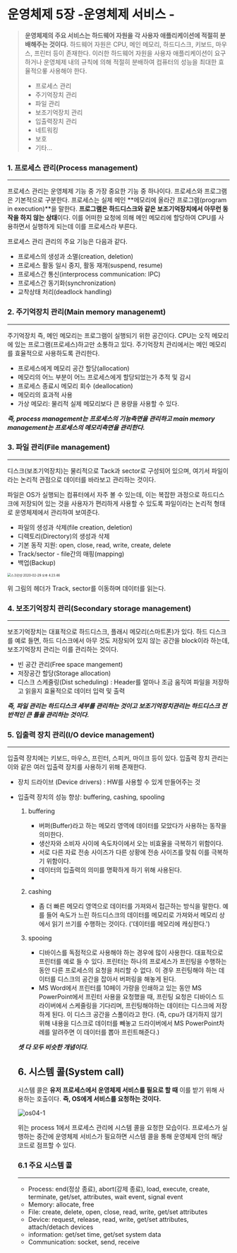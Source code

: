 # 운영체제 5장 -운영체제 서비스 -

> **운영체제의 주요 서비스는 하드웨어 자원을 각 사용자 애플리케이션에 적절히 분배해주는 것이다.** 하드웨어 자원은 CPU, 메인 메모리, 하드디스크, 키보드, 마우스, 프린터 등이 존재한다. 이러한 하드웨어 자원을 사용자 애플리케이션이 요구하거나 운영체제 내의 규칙에 의해 적절히 분배하여 컴퓨터의 성능을 최대한 효율적으롷 사용해야 한다.
>
> - 프로세스 관리
> - 주기억장치 관리
> - 파일 관리
> - 보조기억장치 관리
> - 입출력장치 관리
> - 네트워킹
> - 보호
> - 기타...

### 1. 프로세스 관리(Process management)

---

프로세스 관리는 운영체제 기능 중 가장 중요한 기능 중 하나이다. 프로세스와 프로그램은 기본적으로 구분한다. 프로세스는 실제 메인 **메모리에 올라간 프로그램(program in execution)**을 말한다. **프로그램은 하드디스크와 같은 보조기억장치에서 아무런 동작을 하지 않는 상태**이다. 이를 어떠한 요청에 의해 메인 메모리에 할당하여 CPU를 사용하면서 실행하게 되는데 이를 프로세스라 부른다. 

프로세스 관리 관리의 주요 기능은 다음과 같다.

- 프로세스의 생성과 소멸(creation, deletion)
- 프로세스 활동 일시 중지, 활동 재개(suspend, resume)
- 프로세스간 통신(interprocess communication: IPC)
- 프로세스간 동기화(synchronization)
- 교착상태 처리(deadlock handling)

### 2. 주기억장치 관리(Main memory managenemt)

---

주기억장치 즉, 메인 메모리는 프로그램이 실행되기 위한 공간이다. CPU는 오직 메모리에 있는 프로그램(프로세스)하고만 소통하고 있다. 주기억장치 관리에서는 메인 메모리를 효율적으로 사용하도록 관리한다.

- 프로세스에게 메모리 공간 할당(allocation)
- 메모리의 어느 부분이 어느 프로세스에게 할당되었는가 추적 및 감시
- 프로세스 종료시 메모리 회수 (deallocation)
- 메모리의 효과적 사용
- 가상 메모리: 물리적 실제 메모리보다 큰 용량을 사용할 수 있다.



***즉, process management는 프로세스의 기능측면을 관리하고  main memory management는 프로세스의 메모리측면을 관리한다.***



### 3. 파일 관리(File management)

---

디스크(보조기억장치)는 물리적으로 Tack과 sector로 구성되어 있으며, 여기서 파일이라는 논리적 관점으로 데이터를 바라보고 관리하는 것이다.

파일은 OS가 실행되는 컴퓨터에서 자주 볼 수 있는데, 이는 복잡한 과정으로 하드디스크에 저장되어 있는 것을 사용자가 편리하게 사용할 수 있도록 파일이라는 논리적 형태로 운영체제에서 관리하여 보여준다.

- 파일의 생성과 삭제(file creation, deletion)
- 디렉토리(Directory)의 생성과 삭제
- 기본 동작 지원: open, close, read, write, create, delete
- Track/sector - file간의 매핑(mapping)
- 백업(Backup)

<img src="/Users/DaeHyeon/Library/Application Support/typora-user-images/스크린샷 2020-02-29 오후 4.23.46.png" alt="스크린샷 2020-02-29 오후 4.23.46" style="zoom:50%;" />

위 그림의 헤더가 Track, sector를 이동하며 데이터를 읽는다.



### 4. 보조기억장치 관리(Secondary storage management)

---

보조기억장치는 대표적으로 하드디스크, 플래시 메모리(스마트폰)가 있다. 하드 디스크를 예로 들면, 하드 디스크에서 아무 것도 저장되어 있지 않는 공간을 block이라 하는데, 보조기억장치 관리는 이를 관리하는 것이다.

- 빈 공간 관리(Free space mangement)
- 저장공간 할당(Storage allocation)
- 디스크 스케줄링(Dist scheduling) : Header를 얼마나 조금 움직여 파일을 저장하고 읽을지 효율적으로 데이터 입력 및 출력



***즉, 파일 관리는 하드디스크 세부를 관리하는 것이고 보조기억장치관리는 하드디스크 전반적인 큰 틀을 관리하는 것이다.***



### 5. 입출력 장치 관리(I/O device management)

---

 입출력 장치에는 키보드, 마우스, 프린터, 스피커, 마이크 등이 있다. 입출력 장치 관리는 이와 같은 여러 입출력 장치를 사용하기 위해 존재한다.

- 장치 드라이브 (Device drivers) : HW를 사용할 수 있게 만들어주는 것

- 입출력 장치의 성능 향상: buffering, cashing, spooling

  1. buffering
     - 버퍼(Buffer)라고 하는 메모리 영역에 데이터를 모았다가 사용하는 동작을 의미한다. 
     - 생산자와 소비자 사이에 속도차이에서 오는 비효율을 극복하기 위함이다.
     - 서로 다른 자료 전송 사이즈가 다른 상황에 전송 사이즈를 맞춰 이를 극복하기 위함이다.
     - 데이터의 입출력의 의미를 명확하게 하기 위해 사용된다.
     - 
  2. cashing
     - 좀 더 빠른 메모리 영역으로 데이터를 가져와서 접근하는 방식을 말한다. 예를 들어 속도가 느린 하드디스크의 데이터를 메모리로 가져와서 메모리 상에서 읽기 쓰기를 수행하는 것이다. ('데이터를 메모리에 캐싱한다.')

  3. spooing
     - 디바이스를 독점적으로 사용해야 하는 경우에 많이 사용한다. 대표적으로 프린터를 예로 들 수 있다. 프린터는 하나의 프로세스가 프린팅을 수행하는 동안 다른 프로세스의 요청을 처리할 수 없다. 이 경우 프린팅해야 하는 데이터를 디스크의 공간을 잡아서 버퍼링을 해놓게 된다. 
     - MS Word에서 프린터를 10페이 가량을 인쇄하고 있는 동안 MS PowerPoint에서 프린터 사용을 요청했을 때, 프린팅 요청은 디바이스 드라이버에서 스케줄링을 기다리며, 프린팅해야하는 데이터는 디스크에 저장하게 된다. 이 디스크 공간을 스풀이라고 한다. (즉, cpu가 대기하지 않기 위해 내용을 디스크로 데이터를 빼놓고 드라이버에서 MS PowerPoint차례를 알려주면 이 데이터를 뽑아 프린트해준다.)

  ***셋 다 모두 비슷한 개념이다.***

  

  ## 6. 시스템 콜(System call)

  시스템 콜은 **유저 프로세스에서 운영체제 서비스를 필요로 할 때** 이를 받기 위해 사용하는 호출이다. **즉, OS에게 서비스를 요청하는 것이다.**

  ![os04-1](https://user-images.githubusercontent.com/34755287/53879657-5c353e80-4052-11e9-827d-751cc9dcc0f1.png)

  위는 process 1에서 프로세스 관리에 시스템 콜을 요청한 모습이다. 프로세스가 실행하는 중간에 운영체제 서비스가 필요하면 시스템 콜을 통해 운영체제 안의 해당 코드로 점프할 수 있다.

  

  ### 6.1 주요 시스템 콜

  ---

  - Process: end(정상 종료), abort(강제 종료), load, execute, create, terminate, get/set, attributes, wait event, signal event
  - Memory: allocate, free
  - File: create, delete, open, close, read, write, get/set attributes
  - Device: request, release, read, write, get/set attributes, attach/detach devices
  - information: get/set time, get/set system data
  - Communication: socket, send, receive

